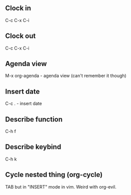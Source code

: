 ## Clock in
C-c C-x C-i
## Clock out
C-c C-x C-i
## Agenda view
M-x org-agenda - agenda view (can't remember it though)
## Insert date
C-c . - insert date
## Describe function
C-h f
## Describe keybind
C-h k
## Cycle nested thing (org-cycle)
TAB but in "INSERT" mode in vim. Weird with org-evil.
